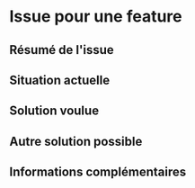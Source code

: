 # Issue pour une feature

## Résumé de l'issue

## Situation actuelle
<!-- Décris quel est le problème -->

## Solution voulue
<!-- Décris ce que tu aimerais voir implémenté -->

## Autre solution possible
<!-- Précise si tu as envisagé d'autres solutions ou features pour régler le problème -->

## Informations complémentaires
<!-- Ajoute toute information qui te semble nécessaire (contexte, screenshot...) -->
